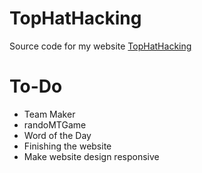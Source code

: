 # TopHatHacking

Source code for my website [TopHatHacking](https://tophathacking.dev/)

# To-Do
- Team Maker
- randoMTGame
- Word of the Day
- Finishing the website
- Make website design responsive
